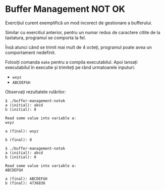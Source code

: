 # Buffer Management NOT OK

Exercițiul curent exemplifică un mod incorect de gestionare a bufferului.

Similar cu exercitiul anterior, pentru un numar redus de caractere citite de la tastatura, programul se comporta la fel.

Însă atunci când se trimit mai mult de 4 octeți, programul poate avea un comportament nedefinit.

Folosiți comanda `make` pentru a compila executabilul.
Apoi lansați executabilul în executie și trimiteți pe rând urmatoarele inputuri:

- `wxyz`
- `ABCDEFGH`

Observați rezultatele rulărilor:

``` shell
$ ./buffer-management-notok
a (initial): abcd
b (initial): 0

Read some value into variable a:
wxyz

a (final): wxyz

b (final): 0
```

``` shell
$ ./buffer-management-notok
a (initial): abcd
b (initial): 0

Read some value into variable a:
ABCDEFGH

a (final): ABCDEFGH
b (final): 4736838
```
